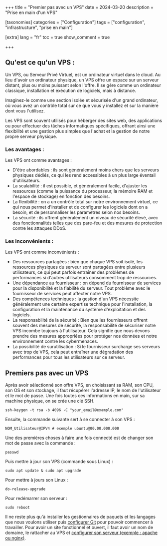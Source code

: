 +++
title = "Premier pas avec un VPS"
date = 2024-03-20
description = "Prise en main d'un VPS"

[taxonomies]
categories = ["Configuration"]
tags = ["configuration", "infrastructure", "prise en main"]

[extra]
lang = "fr"
toc = true
show_comment = true

+++

## Qu'est ce qu'un VPS :

Un VPS, ou Serveur Privé Virtuel, est un ordinateur virtuel dans le cloud. Au lieu d'avoir un ordinateur physique, un VPS offre un espace sur un serveur distant, plus ou moins puissant selon l'offre. Il se gère comme un ordinateur classique, installation et exécution de logiciels, mais à distance.

Imaginez-le comme une section isolée et sécurisée d'un grand ordinateur, où vous avez un contrôle total sur ce que vous y installez et sur la manière dont vous l'utilisez.

Les VPS sont souvent utilisés pour héberger des sites web, des applications ou pour effectuer des tâches informatiques spécifiques, offrant ainsi une flexibilité et une gestion plus simples que l'achat et la gestion de notre propre serveur physique.


### Les avantages :

Les VPS ont comme avantages :

* D'être abordables : ils sont généralement moins chers que les serveurs physiques dédiés, ce qui les rend accessibles à un plus large éventail d'utilisateurs.
* La scalabilité : il est possible, et généralement facile, d'ajuster les ressources (comme la puissance du processeur, la mémoire RAM et l'espace de stockage) en fonction des besoins.
* La flexibilité : on a un contrôle total sur notre environnement virtuel, ce qui nous permet d'installer et de configurer les logiciels dont on a besoin, et de personnaliser les paramètres selon nos besoins.
* La sécurité : ils offrent généralement un niveau de sécurité élevé, avec des fonctionnalités telles que des pare-feu et des mesures de protection contre les attaques DDoS.


### Les inconvénients :


Les VPS ont comme inconvénients :

* Des ressources partagées : bien que chaque VPS soit isolé, les ressources physiques du serveur sont partagées entre plusieurs utilisateurs, ce qui peut parfois entraîner des problèmes de performances si d'autres utilisateurs consomment trop de ressources.
* Une dépendance au fournisseur : on dépend du fournisseur de services pour la disponibilité et la fiabilité du serveur. Tout problème avec le fournisseur de services peut affecter notre VPS.
* Des compétences techniques : la gestion d'un VPS nécessite généralement une certaine expertise technique pour l'installation, la configuration et la maintenance du système d'exploitation et des logiciels.
* La responsabilité de la sécurité : Bien que les fournisseurs offrent souvent des mesures de sécurité, la responsabilité de sécuriser notre VPS incombe toujours à l'utilisateur. Cela signifie que nous devons prendre des mesures appropriées pour protéger nos données et notre environnement contre les cybermenaces.
* La possibilité de surutilisation : Si le fournisseur surcharge ses serveurs avec trop de VPS, cela peut entraîner une dégradation des performances pour tous les utilisateurs sur ce serveur.


## Premiers pas avec un VPS

Après avoir sélectionné son offre VPS, en choisissant sa RAM, son CPU, son OS et son stockage, il faut récupérer l'adresse IP, le nom de l'utilisateur et le mot de passe. Une fois toutes ces informations en main, sur sa machine physique, on se crée une clé SSH.

 ``` 
 ssh-keygen -t rsa -b 4096 -C "your_email@example.com" 
 ```

Ensuite, la commande suivante sert à se connecter à son VPS :

 ``` 
 NOM_Utilisateur@IPV4 # exemple ubuntu@00.00.000.000 
 ```

Une des premières choses à faire une fois connecté est de changer son mot de passe avec la commande :

 ``` 
 passwd 
 ```

Puis mettre à jour son VPS (commande sous Linux) :

``` 
sudo apt update & sudo apt upgrade 
```

Pour mettre à jours son Linux :
```
do-release-upgrade
```

Pour redémarrer son serveur :

``` 
sudo reboot 
```

Il ne reste plus qu'à installer les gestionnaires de paquets et les langages que nous voulons utiliser puis [configurer Git](/notes/git) pour pouvoir commencer à travailler. Pour avoir un site fonctionnel et ouvert, il faut avoir un nom de domaine, le rattacher au VPS et [configurer son serveur (exemple : apache ou nginx)](/notes/config_server).
